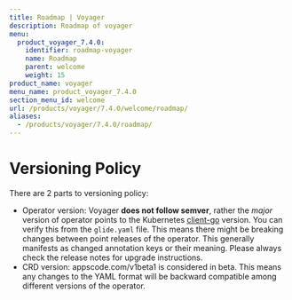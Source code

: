 ```yaml
---
title: Roadmap | Voyager
description: Roadmap of voyager
menu:
  product_voyager_7.4.0:
    identifier: roadmap-voyager
    name: Roadmap
    parent: welcome
    weight: 15
product_name: voyager
menu_name: product_voyager_7.4.0
section_menu_id: welcome
url: /products/voyager/7.4.0/welcome/roadmap/
aliases:
  - /products/voyager/7.4.0/roadmap/
---
```


# Versioning Policy

There are 2 parts to versioning policy:

 - Operator version: Voyager __does not follow semver__, rather the _major_ version of operator points to the
Kubernetes [client-go](https://github.com/kubernetes/client-go#branches-and-tags) version. You can verify this
from the `glide.yaml` file. This means there might be breaking changes between point releases of the operator.
This generally manifests as changed annotation keys or their meaning.
Please always check the release notes for upgrade instructions.
 - CRD version: appscode.com/v1beta1 is considered in beta. This means any changes to the YAML format will be backward
compatible among different versions of the operator.
